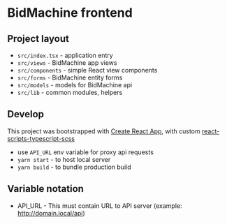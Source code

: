 # BidMachine frontend

## Project layout

- `src/index.tsx` - application entry
- `src/views` - BidMachine app views
- `src/components` - simple React view components
- `src/forms` - BidMachine entity forms
- `src/models` - models for BidMachine api
- `src/lib` - common modules, helpers

## Develop

This project was bootstrapped with [Create React App](https://github.com/facebookincubator/create-react-app), with custom [react-scripts-typescript-scss](https://github.com/ewgenius/react-scripts-typescript-scss)

- use `API_URL` env variable for proxy api requests
- `yarn start` - to host local server
- `yarn build` - to bundle production build

## Variable notation 

- API_URL - This must contain URL to API server (example: http://domain.local/api) 
